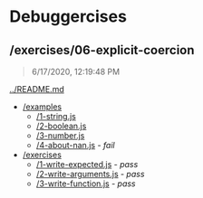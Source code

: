 # Debuggercises 

## /exercises/06-explicit-coercion 

> 6/17/2020, 12:19:48 PM 

[../README.md](../README.md)

- [/examples](./examples/README.md)
  - [/1-string.js](./examples/README.md#1-stringjs)  
  - [/2-boolean.js](./examples/README.md#2-booleanjs)  
  - [/3-number.js](./examples/README.md#3-numberjs)  
  - [/4-about-nan.js](./examples/README.md#4-about-nanjs) - _fail_ 
- [/exercises](./exercises/README.md)
  - [/1-write-expected.js](./exercises/README.md#1-write-expectedjs) - _pass_ 
  - [/2-write-arguments.js](./exercises/README.md#2-write-argumentsjs) - _pass_ 
  - [/3-write-function.js](./exercises/README.md#3-write-functionjs) - _pass_ 

